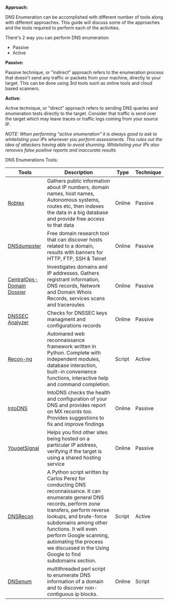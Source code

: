 **Approach:**

DNS Enumeration can be accomplished with different number of tools along with different approaches. This guide will discuss some of the approaches and the tools required to perform each of the activities.

There's 2 way you can perform DNS enumeration: 
- Passive
- Active

**Passive:**

Passive technique, or "indirect" approach refers to the enumeration process that doesn't send any traffic or packets from your machine, directly to your target. This can be done using 3rd tools such as online tools and cloud based scanners.

**Active:**

Active technique, or "direct" approach refers to sending DNS queries and enumeration tests directly to the target. Consider that traffic is send over the target which may leave traces or traffic logs coming from your source IP.


*NOTE: When performing "active enumeration" it is always good to ask to whitelisting your IPs whenever you perform assessments. This rules out the idea of attackers having able to avoid shunning. Whitelisting your IPs also removes false positive reports and inaccurate results*



DNS Enumerations Tools:

| Tools | Description | Type | Technique |
|-------|-------------|------|-----------|
|[Robtex](https://www.robtex.com/)|Gathers public information about IP numbers, domain names, host names, Autonomous systems, routes etc, then indexes the data in a big database and provide free access to that data | Online | Passive |
|[DNSdumpster](https://dnsdumpster.com/)|Free domain research tool that can discover hosts related to a domain, results with banners for HTTP, FTP, SSH & Telnet |Online | Passive |
|[CentralOps-Domain Dossier](https://centralops.net/co/)|Investigates domains and IP addresses. Gathers registrant information, DNS records, Network and Domain Whois Records, services scans and traceroutes | Online | Passive |  
|[DNSSEC Analyzer](http://dnssec-debugger.verisignlabs.com/)| Checks for DNSSEC keys managment and configurations records | Online | Passive |
|[Recon-ng](https://bitbucket.org/LaNMaSteR53/recon-ng)| Automared web reconnaissance framework written in Python. Complete with independent modules, database interaction, built-in convenience functions, interactive help and command completion. | Script | Active |
[IntoDNS](https://intodns.com/) | IntoDNS checks the health and configuration of your DNS and provides report on MX records too. Provides suggestions to fix and improve findings | Online | Passive |
|[YougetSignal](https://www.yougetsignal.com/tools/web-sites-on-web-server/)| Helps you find other sites being hosted on a particular IP address, verifying if the target is using a shared hosting service | Online | Passive |  
|[DNSRecon](https://github.com/darkoperator/dnsrecon)|A Python script written by Carlos Perez for conducting DNS reconnaissance. It can enumerate general DNS records, perform zone transfers, perform reverse lookups, and brute-force subdomains among other functions. It will even perform Google scanning, automating the process we discussed in the Using Google to find subdomains section. | Script | Active |
|[DNSenum](https://github.com/fwaeytens/dnsenum)|multithreaded perl script to enumerate DNS information of a domain and to discover non-contiguous ip blocks.|Online|Script|












